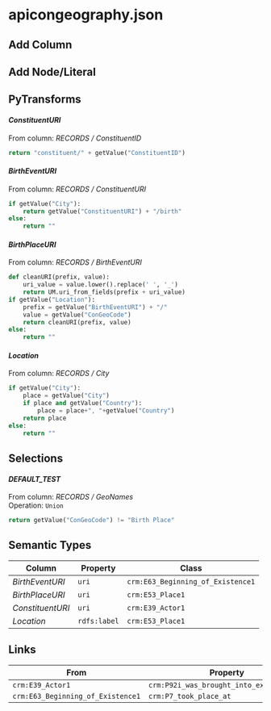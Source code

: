 # apicongeography.json

## Add Column

## Add Node/Literal

## PyTransforms
#### _ConstituentURI_
From column: _RECORDS / ConstituentID_
``` python
return "constituent/" + getValue("ConstituentID")
```

#### _BirthEventURI_
From column: _RECORDS / ConstituentURI_
``` python
if getValue("City"):
    return getValue("ConstituentURI") + "/birth"
else:
    return ""
```

#### _BirthPlaceURI_
From column: _RECORDS / BirthEventURI_
``` python
def cleanURI(prefix, value):
    uri_value = value.lower().replace(' ', '_')
    return UM.uri_from_fields(prefix + uri_value)
if getValue("Location"):
    prefix = getValue("BirthEventURI") + "/"
    value = getValue("ConGeoCode")
    return cleanURI(prefix, value)
else:
    return ""
```

#### _Location_
From column: _RECORDS / City_
``` python
if getValue("City"):
    place = getValue("City")
    if place and getValue("Country"):
        place = place+", "+getValue("Country")
    return place
else:
    return ""
```


## Selections
#### _DEFAULT_TEST_
From column: _RECORDS / GeoNames_
<br>Operation: `Union`
``` python
return getValue("ConGeoCode") != "Birth Place"
```


## Semantic Types
| Column | Property | Class |
|  ----- | -------- | ----- |
| _BirthEventURI_ | `uri` | `crm:E63_Beginning_of_Existence1`|
| _BirthPlaceURI_ | `uri` | `crm:E53_Place1`|
| _ConstituentURI_ | `uri` | `crm:E39_Actor1`|
| _Location_ | `rdfs:label` | `crm:E53_Place1`|


## Links
| From | Property | To |
|  --- | -------- | ---|
| `crm:E39_Actor1` | `crm:P92i_was_brought_into_existence_by` | `crm:E63_Beginning_of_Existence1`|
| `crm:E63_Beginning_of_Existence1` | `crm:P7_took_place_at` | `crm:E53_Place1`|
